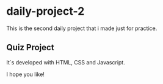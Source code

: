 # daily-project-2

This is the second daily project that i made just for practice.

## Quiz Project

It´s developed with HTML, CSS and Javascript.

I hope you like!
